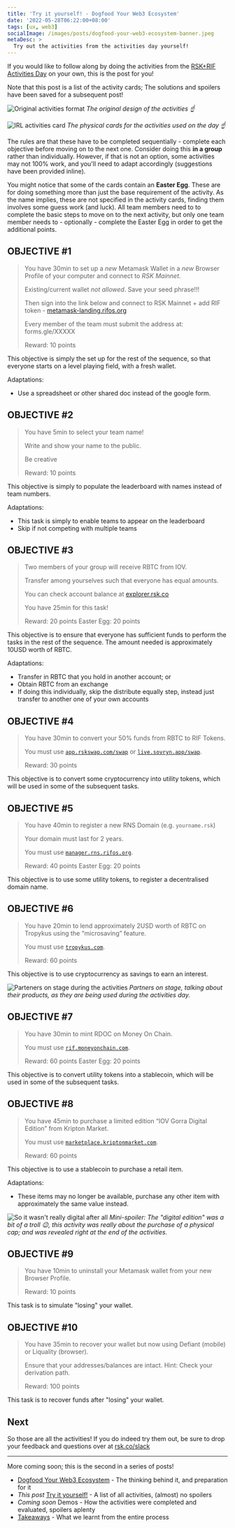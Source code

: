 ```yaml
---
title: 'Try it yourself! - Dogfood Your Web3 Ecosystem'
date: '2022-05-28T06:22:00+08:00'
tags: [ux, web3]
socialImage: /images/posts/dogfood-your-web3-ecosystem-banner.jpeg
metaDesc: >
  Try out the activities from the activities day yourself!
---
```


If you would like to follow along by doing the activities from the
[RSK+RIF Activities Day](/2022/dogfood-your-web3-ecosystem/)
on your own, this is the post for you!

Note that this post is a list of the activity cards;
The solutions and spoilers have been saved for a subsequent post!

![Original activities format](/images/posts/dogfood-your-web3-ecosystem--planning-objective-card.png)
*The original design of the activities ☝️*

![IRL activities card](/images/posts/dogfood-your-web3-ecosystem--irl-objective-card.png)
*The physical cards for the activities used on the day ☝️*

The rules are that these have to be completed sequentially -
complete each objective before moving on to the next one.
Consider doing this **in a group** rather than individually.
However, if that is not an option, some activities may not 100% work,
and you'll need to adapt accordingly (suggestions have been provided inline).

You might notice that some of the cards contain an **Easter Egg**.
These are for doing something more than just the base requirement of the activity.
As the name implies, these are not specified in the activity cards,
finding them involves some guess work (and luck).
All team members need to to complete the basic steps to move on to the next activity,
but only one team member needs to - optionally - complete the Easter Egg
in order to get the additional points.

## OBJECTIVE #1

> You have 30min to set up a *new* Metamask Wallet in a *new* Browser Profile of your computer and connect to *RSK Mainnet*.
>
> Existing/current wallet *not allowed*. Save your seed phrase!!!
>
> Then sign into the link below and connect to RSK Mainnet + add RIF token - [metamask-landing.rifos.org](http://metamask-landing.rifos.org)
>
> Every member of the team must submit the address at: forms.gle/XXXXX
>
> Reward: 10 points

This objective is simply the set up for the rest of the sequence,
so that everyone starts on a level playing field, with a fresh wallet.

Adaptations:

- Use a spreadsheet or other shared doc instead of the google form.

## OBJECTIVE #2

> You have 5min to select your team name!
>
> Write and show your name to the public.
>
> Be creative
>
> Reward: 10 points

This objective is simply to populate the leaderboard with names instead of team numbers.

Adaptations:

- This task is simply to enable teams to appear on the leaderboard
- Skip if not competing with multiple teams

## OBJECTIVE #3

> Two members of your group will receive RBTC from IOV.
>
> Transfer among yourselves such that everyone has equal amounts.
>
> You can check account balance at [explorer.rsk.co](https://explorer.rsk.co/)
>
> You have 25min for this task!
>
> Reward: 20 points
> Easter Egg: 20 points

This objective is to ensure that everyone has sufficient funds to perform the tasks in the rest of the sequence.
The amount needed is approximately 10USD worth of RBTC.

Adaptations:

- Transfer in RBTC that you hold in another account; or
- Obtain RBTC from an exchange
- If doing this individually, skip the distribute equally step, instead just transfer to another one of your own accounts

## OBJECTIVE #4

> You have 30min to convert your 50% funds from RBTC to RIF Tokens.
>
> You must use [`app.rskswap.com/swap`](https://app.rskswap.com/swap) or
> [`live.sovryn.app/swap`](https://live.sovryn.app/swap).
>
> Reward: 30 points

This objective is to convert some cryptocurrency into utility tokens,
which will be used in some of the subsequent tasks.

## OBJECTIVE #5

> You have 40min to register a new RNS Domain (e.g. `yourname.rsk`)
>
> Your domain must last for 2 years.
>
> You must use [`manager.rns.rifos.org`](https://manager.rns.rifos.org/).
>
> Reward: 40 points
> Easter Egg: 20 points

This objective is to use some utility tokens,
to register a decentralised domain name.

## OBJECTIVE #6

> You have 20min to lend approximately 2USD worth of RBTC on Tropykus using the “microsaving” feature.
>
> You must use [`tropykus.com`](https://tropykus.com/).
>
> Reward: 60 points

This objective is to use cryptocurrency as savings to earn an interest.

![Parteners on stage during the activities](/images/posts/dogfood-your-web3-ecosystem--partner-talks.png)
*Partners on stage, talking about their products, as they are being used during the activities day.*

## OBJECTIVE #7

> You have 30min to mint RDOC on Money On Chain.
>
> You must use [`rif.moneyonchain.com`](https://rif.moneyonchain.com/).
>
> Reward: 60 points
> Easter Egg: 20 points

This objective is to convert utility tokens into a stablecoin,
which will be used in some of the subsequent tasks.

## OBJECTIVE #8

> You have 45min to purchase a limited edition “IOV Gorra Digital Edition” from Kripton Market.
>
> You must use [`marketplace.kriptonmarket.com`](https://marketplace.kriptonmarket.com/).
>
> Reward: 60 points

This objective is to use a stablecoin to purchase a retail item.

Adaptations:

- These items may no longer be available, purchase any other item with approximately the same value instead.

![So it wasn't really digital after all](/images/posts/dogfood-your-web3-ecosystem--irl-purchase.png)
*Mini-spoiler: The "digital edition" was a bit of a troll 😉,
this activity was really about the purchase of a physical cap;
and was revealed right at the end of the activities.*

## OBJECTIVE #9

> You have 10min to uninstall your Metamask wallet from your new Browser Profile.
>
> Reward: 10 points

This task is to simulate "losing" your wallet.

## OBJECTIVE #10

> You have 35min to recover your wallet but now using Defiant (mobile) or Liquality (browser).
>
> Ensure that your addresses/balances are intact. Hint: Check your derivation path.
>
> Reward: 100 points

This task is to recover funds after "losing" your wallet.

## Next

So those are all the activities! If you do indeed try them out, be sure to drop your feedback and questions over at [rsk.co/slack](https://rsk.co/slack)

----

More coming soon; this is the second in a series of posts!

- [Dogfood Your Web3 Ecosystem](/2022/dogfood-your-web3-ecosystem/) - The thinking behind it, and preparation for it
- *This post* [Try it yourself!](/2022/dogfood-your-web3-ecosystem-diy/) - A list of all activities, (almost) no spoilers
- *Coming soon* Demos - How the activities were completed and evaluated, spoilers aplenty
- [Takeaways](/2022/dogfood-your-web3-ecosystem-takeaways/) - What we learnt from the entire process
